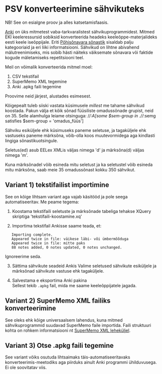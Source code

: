 # PSV konverteerimine sähvikuteks

NB! See on esialgne proov ja alles katsetamisfaasis.

[Anki](http://ankisrs.net/) on üks mitmetest vaba-tarkvaralistest sähvikuprogrammidest. Mitmed EKI keeleressursid sobiksid konverteerida headeks keeleõppe-materjalideks eesti keele iseõppijale. Eriti [Põhisõnavara sõnastik](http://www.eki.ee/dict/psv/) sisaldab palju kategooriaid ja eri liiki informatsiooni. Sähvikud on lihtne abivahend mälutreenimiseks, mis sobib hästi näiteks väiksemate sõnavara või faktide kogude mäletamiseks repetitsiooni teel.

Meil on võimalik konverteerida mitmel moel: 

1. CSV tekstifail
2. SuperMemo XML tegemine
3. Anki .apkg faili tegemine

Proovime neid järjest, alustades esimesest.

Kõigepealt tuleb siiski vastata küsimusele *millest* me tahame sähvikud koostada. Pakun välja et kõik sõnad füüsiliste omadussõnade grupist, neid on 35. Selle alamhulga leiame otsinguga:
//*:A[some $sem-group in .//*:semg satisfies $sem-group = 'omadus_füüs']

Sähviku esiküljele ehk küsimuseks paneme seletuse, ja tagaküljele ehk vastuseks paneme märksõna, võib-olla koos muutevormidega aga kindlasti lingiga sõnastikuotsingule.

Seletus(ed) asub EELex XMLis väljas nimega 'd' ja märksõna(d) väljas nimega 'm'.

Kuna märksõnadel võib esineda mitu seletust ja ka seletustel võib esineda mitu märksõna, saab meie 35 omadussõnast kokku 350 sähvikut.


## Variant 1) tekstifailist importimine

See on kõige lihtsam variant aga vajab käsitööd ja pole seega automatiseeritav. Me peame tegema:

1. Koostama tekstifaili seletuste ja märksõnade tabeliga
   tehakse XQuery skriptiga 'tekstifaili-koostamine.xq'

2. Importima tekstifail Ankisse
   saame teada, et:
```
   Importing complete.
   Appeared twice in file: väikese läbi- või ümbermõõduga
   Appeared twice in file: mitte paks
   88 notes added, 0 notes updated, 0 notes unchanged.
```
   Ignoreerime seda.

3. Sättima sähvikute seadeid Ankis
   Valime seletused sähvikute esiküljele ja märksõnad sähvikute vastuse ehk tagaküljele.

4. Salvestama e eksportima Anki pakina  
   Sellest tekib ``.apkg`` fail, mida me saame keeleõppijatele jagada.
   

## Variant 2) SuperMemo XML failiks konverteerimine

See oleks ehk kõige universaalsem lahendus, kuna mitmed sähvikuprogrammid suudavad SuperMemo faile importida. 
Faili struktuuri kohta on rohkem informatsiooni nt [SuperMemo XML leheküljel](http://supermemo.com/beta/xml/index.htm).


## Variant 3) Otse .apkg faili tegemine

See variant võiks osutuda lihtsaimaks täis-automatiseeritavaks konverteerimis-meetodiks aga piirduks ainult Anki programmi ühilduvusega. Ei ole soovitatav viis.
